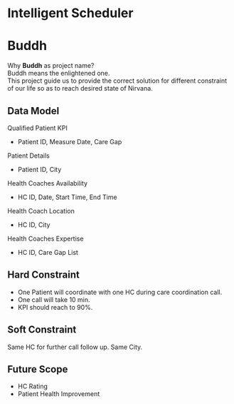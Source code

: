 # Intelligent Scheduler  
# Buddh

Why **Buddh** as project name?  
Buddh means the enlightened one.  
This project guide us to provide the correct solution for different constraint of our life so as to reach desired state of Nirvana.

## Data Model  

Qualified Patient KPI
- Patient ID, Measure Date, Care Gap 

Patient Details
- Patient ID, City

Health Coaches Availability
- HC ID, Date, Start Time, End Time

Health Coach Location
- HC ID, City

Health Coaches Expertise
- HC ID, Care Gap List

## Hard Constraint  
- One Patient will coordinate with one HC during care coordination call.
- One call will take 10 min.
- KPI should reach to 90%.

## Soft Constraint
Same HC for further call follow up.
Same City.

## Future Scope
- HC Rating
- Patient Health Improvement